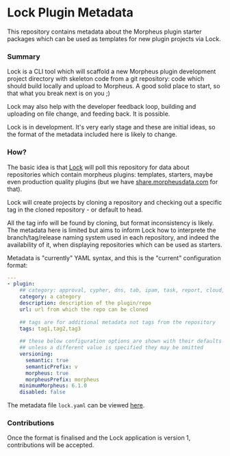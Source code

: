 # Lock Plugin Metadata

This repository contains metadata about the Morpheus plugin starter packages which can be 
used as templates for new plugin projects via Lock. 

### Summary

Lock is a CLI tool which will scaffold a new Morpheus plugin development project directory with skeleton code from a git repository: code which should build locally and upload to Morpheus. A good solid place to start, so that what you break next is on you ;)

Lock may also help with the developer feedback loop, building and uploading on file change, and feeding back. It is possible.

Lock is in development. It's very early stage and these are initial ideas, so the format of the metadata included here is likely to change.

### How?

The basic idea is that [Lock](https://github.com/spoonboy-io/lock) will poll this repository for data about repositories
which contain morpheus plugins: templates, starters, maybe even production quality plugins (but we have [share.morpheusdata.com](https://share.morpheusdata.com) for that).

Lock will create projects by cloning a repository and checking out a specific tag in the cloned repository - or default to head.

All the tag info will be found by cloning, but format inconsistency is likely. The metadata here is limited but aims to inform Lock how to interprete the branch/tag/release naming system used in each repository, and indeed the availability of it, when displaying repositories which can be used as starters.

Metadata is "currently" YAML syntax, and this is the "current" configuration format: 

```yaml
---
- plugin:
    ## category: approval, cypher, dns, tab, ipam, task, report, cloud, or backup
    category: a category
    description: description of the plugin/repo
    url: url from which the repo can be cloned
    
    ## tags are for additional metadata not tags from the repository
    tags: tag1,tag2,tag3
    
    ## these below configuration options are shown with their defaults
    ## unless a different value is specified they may be omitted
    versioning:
      semantic: true 
      semanticPrefix: v
      morpheus: true
      morpheusPrefix: morpheus
    minimumMorpheus: 6.1.0  
    disabled: false
```

The metadata file `lock.yaml` can be viewed [here](https://github.com/spoonboy-io/lock-plugin-metadata/blob/main/lock.yaml). 

### Contributions

Once the format is finalised and the Lock application is version 1, contributions will be accepted.
